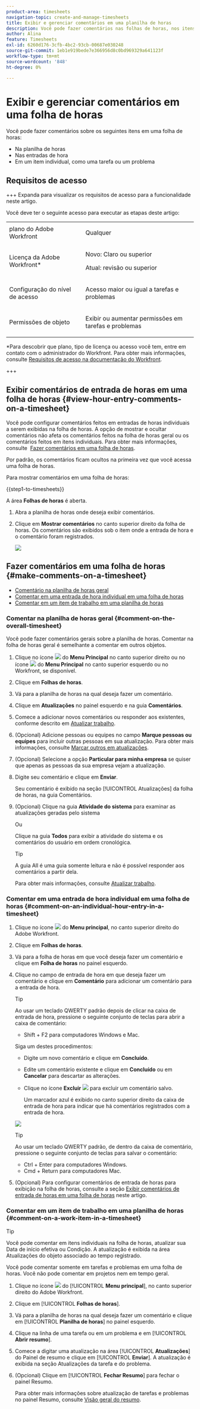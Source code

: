 ```yaml
---
product-area: timesheets
navigation-topic: create-and-manage-timesheets
title: Exibir e gerenciar comentários em uma planilha de horas
description: Você pode fazer comentários nas folhas de horas, nos itens de trabalho incluídos nas folhas de horas, bem como em cada entrada de hora registrada.
author: Alina
feature: Timesheets
exl-id: 6260d176-3cfb-4bc2-93cb-00687e030248
source-git-commit: 1eb1e919bede7e366956d8c0bd969329a641123f
workflow-type: tm+mt
source-wordcount: '848'
ht-degree: 0%

---
```


# Exibir e gerenciar comentários em uma folha de horas

<!-- Audited: April, 2024-->

Você pode fazer comentários sobre os seguintes itens em uma folha de horas:

* Na planilha de horas
* Nas entradas de hora
* Em um item individual, como uma tarefa ou um problema

## Requisitos de acesso

+++ Expanda para visualizar os requisitos de acesso para a funcionalidade neste artigo.

Você deve ter o seguinte acesso para executar as etapas deste artigo:

<table style="table-layout:auto"> 
 <col> 
 <col> 
 <tbody> 
  <tr> 
   <td role="rowheader">plano do Adobe Workfront</td> 
   <td> <p>Qualquer</p> </td> 
  </tr> 
  <tr> 
   <td role="rowheader">Licença da Adobe Workfront*</td> 
   <td> <p>Novo: Claro ou superior </p>
   <p>Atual: revisão ou superior</p> </td> 
  </tr> 
  <tr> 
   <td role="rowheader">Configuração do nível de acesso</td> 
   <td> <p>Acesso maior ou igual a tarefas e problemas</p> </td> 
  </tr> 
  <tr> 
   <td role="rowheader">Permissões de objeto</td> 
   <td> <p>Exibir ou aumentar permissões em tarefas e problemas</p> </td> 
  </tr> 
 </tbody> 
</table>

*Para descobrir que plano, tipo de licença ou acesso você tem, entre em contato com o administrador do Workfront. Para obter mais informações, consulte [Requisitos de acesso na documentação do Workfront](/help/quicksilver/administration-and-setup/add-users/access-levels-and-object-permissions/access-level-requirements-in-documentation.md).

+++

## Exibir comentários de entrada de horas em uma folha de horas {#view-hour-entry-comments-on-a-timesheet}

Você pode configurar comentários feitos em entradas de horas individuais a serem exibidas na folha de horas. A opção de mostrar e ocultar comentários não afeta os comentários feitos na folha de horas geral ou os comentários feitos em itens individuais. Para obter mais informações, consulte  [Fazer comentários em uma folha de horas](#make-comments-on-a-timesheet).

Por padrão, os comentários ficam ocultos na primeira vez que você acessa uma folha de horas.

Para mostrar comentários em uma folha de horas:

{{step1-to-timesheets}}

A área **Folhas de horas** é aberta.

1. Abra a planilha de horas onde deseja exibir comentários.
1. Clique em **Mostrar comentários** no canto superior direito da folha de horas.
Os comentários são exibidos sob o item onde a entrada de hora e o comentário foram registrados.

   ![](assets/comments-expanded-under-tasks-redesigned-timesheet.png)


## Fazer comentários em uma folha de horas {#make-comments-on-a-timesheet}

* [Comentário na planilha de horas geral](#comment-on-the-overall-timesheet)
* [Comentar em uma entrada de hora individual em uma folha de horas](#comment-on-an-individual-hour-entry-in-a-timesheet)
* [Comentar em um item de trabalho em uma planilha de horas](#comment-on-a-work-item-in-a-timesheet)

### Comentar na planilha de horas geral {#comment-on-the-overall-timesheet}

Você pode fazer comentários gerais sobre a planilha de horas. Comentar na folha de horas geral é semelhante a comentar em outros objetos.

1. Clique no ícone ![](assets/main-menu-icon.png) do **Menu Principal** no canto superior direito ou no ícone ![](assets/lines-main-menu.png) do **Menu Principal** no canto superior esquerdo ou no Workfront, se disponível.

1. Clique em **Folhas de horas**.
1. Vá para a planilha de horas na qual deseja fazer um comentário.
1. Clique em **Atualizações** no painel esquerdo e na guia **Comentários**.
1. Comece a adicionar novos comentários ou responder aos existentes, conforme descrito em [Atualizar trabalho](../../workfront-basics/updating-work-items-and-viewing-updates/update-work.md).
1. (Opcional) Adicione pessoas ou equipes no campo **Marque pessoas ou equipes** para incluir outras pessoas em sua atualização. Para obter mais informações, consulte [Marcar outros em atualizações](../../workfront-basics/updating-work-items-and-viewing-updates/tag-others-on-updates.md).
1. (Opcional) Selecione a opção **Particular para minha empresa** se quiser que apenas as pessoas da sua empresa vejam a atualização.
1. Digite seu comentário e clique em **Enviar**.

   Seu comentário é exibido na seção [!UICONTROL Atualizações] da folha de horas, na guia Comentários.

1. (Opcional) Clique na guia **Atividade do sistema** para examinar as atualizações geradas pelo sistema

   Ou

   Clique na guia **Todos** para exibir a atividade do sistema e os comentários do usuário em ordem cronológica.

   >[!TIP]
   >
   >   A guia All é uma guia somente leitura e não é possível responder aos comentários a partir dela.


   Para obter mais informações, consulte [Atualizar trabalho](/help/quicksilver/workfront-basics/updating-work-items-and-viewing-updates/update-work.md).

### Comentar em uma entrada de hora individual em uma folha de horas {#comment-on-an-individual-hour-entry-in-a-timesheet}

1. Clique no ícone ![](assets/main-menu-icon.png) do **Menu principal**, no canto superior direito do Adobe Workfront.

1. Clique em **Folhas de horas**.
1. Vá para a folha de horas em que você deseja fazer um comentário e clique em **Folha de horas** no painel esquerdo.
1. Clique no campo de entrada de hora em que deseja fazer um comentário e clique em **Comentário** para adicionar um comentário para a entrada de hora.

   >[!TIP]
   >
   >   Ao usar um teclado QWERTY padrão depois de clicar na caixa de entrada de hora, pressione o seguinte conjunto de teclas para abrir a caixa de comentário:
   >   * Shift + F2 para computadores Windows e Mac.

   Siga um destes procedimentos:

   * Digite um novo comentário e clique em **Concluído**.
   * Edite um comentário existente e clique em **Concluído** ou em **Cancelar** para descartar as alterações.
   * Clique no ícone **Excluir** ![](assets/delete.png) para excluir um comentário salvo.

     Um marcador azul é exibido no canto superior direito da caixa de entrada de hora para indicar que há comentários registrados com a entrada de hora.

   ![](assets/commment-button-on-hour-log-redesigned-timesheet.png)

   >[!TIP]
   >
   >   Ao usar um teclado QWERTY padrão, de dentro da caixa de comentário, pressione o seguinte conjunto de teclas para salvar o comentário:
   >   * Ctrl + Enter para computadores Windows.
   >   * Cmd + Return para computadores Mac.


1. (Opcional) Para configurar comentários de entrada de horas para exibição na folha de horas, consulte a seção [Exibir comentários de entrada de horas em uma folha de horas](#view-hour-entry-comments-on-a-timesheet) neste artigo.

### Comentar em um item de trabalho em uma planilha de horas {#comment-on-a-work-item-in-a-timesheet}

>[!TIP]
>
>Você pode comentar em itens individuais na folha de horas, atualizar sua Data de início efetiva ou Condição. A atualização é exibida na área Atualizações do objeto associado ao tempo registrado.


Você pode comentar somente em tarefas e problemas em uma folha de horas. Você não pode comentar em projetos nem em tempo geral.

1. Clique no ícone ![](assets/main-menu-icon.png) do [!UICONTROL **Menu principal**], no canto superior direito do Adobe Workfront.
1. Clique em [!UICONTROL **Folhas de horas**].
1. Vá para a planilha de horas na qual deseja fazer um comentário e clique em [!UICONTROL **Planilha de horas**] no painel esquerdo.
1. Clique na linha de uma tarefa ou em um problema e em [!UICONTROL **Abrir resumo**].
1. Comece a digitar uma atualização na área [!UICONTROL **Atualizações**] do Painel de resumo e clique em [!UICONTROL **Enviar**].
A atualização é exibida na seção Atualizações da tarefa e do problema.
1. (Opcional) Clique em [!UICONTROL **Fechar Resumo**] para fechar o painel Resumo.

   Para obter mais informações sobre atualização de tarefas e problemas no painel Resumo, consulte [Visão geral do resumo](../../workfront-basics/the-new-workfront-experience/summary-overview.md).
